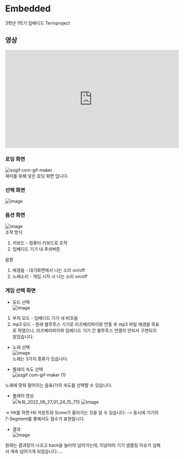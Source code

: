 # Embedded
3학년 1학기 임베디드 Termproject


## 영상

<iframe width="560" height="315" src="https://www.youtube.com/embed/04xPqvEfVUk" title="YouTube video player" frameborder="0" allow="accelerometer; autoplay; clipboard-write; encrypted-media; gyroscope; picture-in-picture" allowfullscreen></iframe>




### 로딩 화면
![ezgif com-gif-maker](https://user-images.githubusercontent.com/25381921/175823379-662cb9a2-91b1-4cbf-bbdb-753c6354ac52.gif)    
재미를 위해 넣은 로딩 화면 입니다. 

### 선택 화면
![image](https://user-images.githubusercontent.com/25381921/175823430-fde14425-2f25-40d0-b555-4839ee850e8f.png)    

### 옵션 화면
![image](https://user-images.githubusercontent.com/25381921/175823455-398210af-d6c2-4b87-9179-a08e77b470d2.png)     
 조작 방식
  1. 키보드 - 컴퓨터 키보드로 조작    
  2. 임베디드 기기 내 푸쉬버튼     
 
 음향
  1. 배경음 - 대기화면에서 나는 소리 on/off
  2. 노래소리 - 게임 시작 시 나는 소리 on/off

### 게임 선택 화면
 * 모드 선택    
 ![image](https://user-images.githubusercontent.com/25381921/175823576-35cf50c0-d671-4a5d-a7e5-5637f246b9b5.png)     
 
  1. 부저 모드 - 임베디드 기기 내 비프음
  2. mp3 모드 - 원래 블루투스 기기로 라즈베리파이랑 연동 후 mp3 파일 재생을 목표로 하였으나, 라즈베리파이와 임베디드 기기 간 블루투스 연결이 안되서 구현되지 않았습니다.
 
 * 노래 선택     
 ![image](https://user-images.githubusercontent.com/25381921/175823645-ea06957a-195e-42d1-b9ba-b6848b8a39b3.png)    
  노래는 3가지 종류가 있습니다.
  
 * 플레이 속도 선택      
 ![ezgif com-gif-maker (1)](https://user-images.githubusercontent.com/25381921/175823748-d8b096f9-7899-4e32-a86f-03803282fea9.gif)    
 
 노래에 맞춰 떨어지는 음표(?)의 속도를 선택할 수 있습니다.
 
 * 플레이 영상     
 ![녹화_2022_06_27_01_24_15_715](https://user-images.githubusercontent.com/25381921/175824168-26476b36-ae12-44c0-b6e5-5b37dcbe8e1a.gif)
 ![image](https://user-images.githubusercontent.com/25381921/175824431-3b0ba2ef-c297-48cb-a561-c9f5d1ba4893.png)    

  -> Hit를 하면 Hit 카운트와 Score가 올라가는 것을 알 수 있습니다.
  -> 동시에 기기의 7-Segment를 통해서도 점수가 표현됩니다.
  
 * 결과    
 ![image](https://user-images.githubusercontent.com/25381921/175824363-3948120a-ba66-4e32-bd1c-aa1b809e4838.png)     
 
 원래는 결과창이 나오고 back을 눌러야 넘어가는데, 이날따라 기기 샘플링 이슈가 심해서 계속 넘어가게 되었습니다.....
